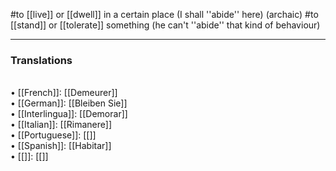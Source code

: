 #to [[live]] or [[dwell]] in a certain place (I shall ''abide'' here) (archaic)
#to [[stand]] or [[tolerate]] something (he can't ''abide'' that kind of behaviour)
<HR>
<P><H3>Translations</H3><BR>• [[French]]: [[Demeurer]]<BR>• [[German]]: [[Bleiben Sie]]<BR>• [[Interlingua]]: [[Demorar]]<BR>• [[Italian]]: [[Rimanere]]<BR>• [[Portuguese]]: [[]]<BR>• [[Spanish]]: [[Habitar]]<BR>• [[]]: [[]]